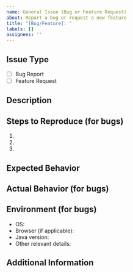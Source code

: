 ```yaml
---
name: General Issue (Bug or Feature Request)
about: Report a bug or request a new feature
title: "[Bug/Feature]: "
labels: []
assignees: ''
---
```


## Issue Type

- [ ] Bug Report
- [ ] Feature Request

## Description

<!-- Provide a clear and concise description of the problem or feature request. -->

## Steps to Reproduce (for bugs)

1. 
2. 
3. 

## Expected Behavior

<!-- What did you expect to happen? -->

## Actual Behavior (for bugs)

<!-- What actually happened? -->

## Environment (for bugs)

- OS:
- Browser (if applicable):
- Java version:
- Other relevant details:

## Additional Information

<!-- Add any other context, screenshots, or references about the issue here. -->